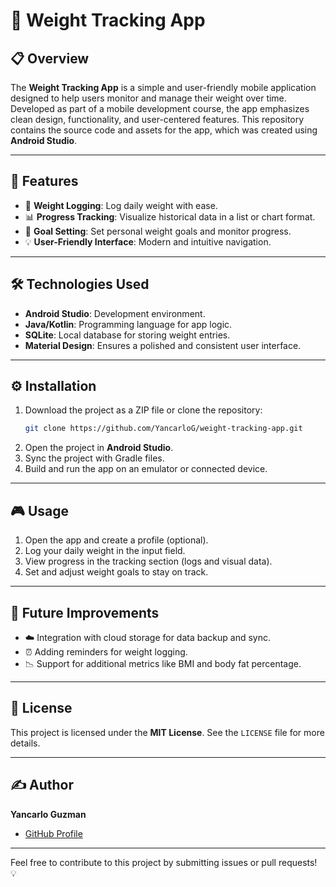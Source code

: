 # 🌟 Weight Tracking App

## 📋 Overview
The **Weight Tracking App** is a simple and user-friendly mobile application designed to help users monitor and manage their weight over time. Developed as part of a mobile development course, the app emphasizes clean design, functionality, and user-centered features. This repository contains the source code and assets for the app, which was created using **Android Studio**.

---

## 🚀 Features
- 📝 **Weight Logging**: Log daily weight with ease.
- 📊 **Progress Tracking**: Visualize historical data in a list or chart format.
- 🎯 **Goal Setting**: Set personal weight goals and monitor progress.
- 💡 **User-Friendly Interface**: Modern and intuitive navigation.

---

## 🛠️ Technologies Used
- **Android Studio**: Development environment.
- **Java/Kotlin**: Programming language for app logic.
- **SQLite**: Local database for storing weight entries.
- **Material Design**: Ensures a polished and consistent user interface.

---

## ⚙️ Installation
1. Download the project as a ZIP file or clone the repository:
   ```bash
   git clone https://github.com/YancarloG/weight-tracking-app.git
2. Open the project in **Android Studio**.
3. Sync the project with Gradle files.
4. Build and run the app on an emulator or connected device.

---

## 🎮 Usage
1. Open the app and create a profile (optional).
2. Log your daily weight in the input field.
3. View progress in the tracking section (logs and visual data).
4. Set and adjust weight goals to stay on track.

---

## 🔮 Future Improvements
- ☁️ Integration with cloud storage for data backup and sync.
- ⏰ Adding reminders for weight logging.
- 📉 Support for additional metrics like BMI and body fat percentage.

---

## 📜 License
This project is licensed under the **MIT License**. See the `LICENSE` file for more details.

---

## ✍️ Author
**Yancarlo Guzman**  
- [GitHub Profile](https://github.com/YancarloG)

---

Feel free to contribute to this project by submitting issues or pull requests! 💡
